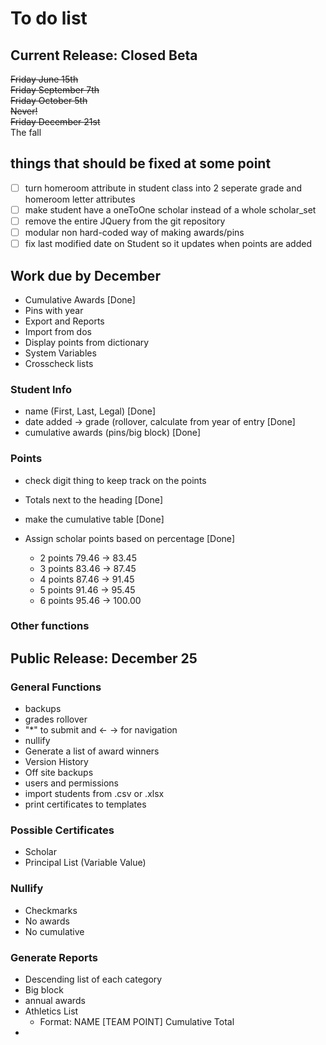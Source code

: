 # To do list

## Current Release: Closed Beta
<dl><s>Friday June 15th</s><br>
<s>Friday September 7th</s><br>
<s>Friday October 5th</s><br>
<s>Never!</s><br>
<s>Friday December 21st</s><br>
The fall
</dl> 

## things that should be fixed at some point

- [ ] turn homeroom attribute in student class into 2 seperate grade and homeroom letter attributes
- [ ] make student have a oneToOne scholar instead of a whole scholar_set
- [ ] remove the entire JQuery from the git repository
- [ ] modular non hard-coded way of making awards/pins
- [ ] fix last modified date on Student so it updates when points are added

## Work due by December
* Cumulative Awards [Done]
* Pins with year
* Export and Reports
* Import from dos
* Display points from dictionary
* System Variables
* Crosscheck lists



### Student Info

* name (First, Last, Legal) [Done]
* date added → grade (rollover, calculate from year of entry [Done]
* cumulative awards (pins/big block) [Done]

### Points
* check digit thing to keep track on the points

* Totals next to the heading [Done]
* make the cumulative table [Done]

* Assign scholar points based on percentage [Done]
    * 2 points 79.46 -> 83.45
    * 3 points 83.46 -> 87.45 
    * 4 points 87.46 -> 91.45
    * 5 points 91.46 -> 95.45
    * 6 points 95.46 -> 100.00



### Other functions

## Public Release: December 25

### General Functions
* backups
* grades rollover
* "*" to submit and <- -> for navigation
* nullify
* Generate a list of award winners
* Version History
* Off site backups
* users and permissions
* import students from .csv or .xlsx
* print certificates to templates

### Possible Certificates
* Scholar 
* Principal List (Variable Value)

### Nullify
* Checkmarks 
* No awards 
* No cumulative

### Generate Reports
* Descending list of each category
* Big block
* annual awards
* Athletics List
    - Format: NAME [TEAM POINT] Cumulative Total
* 



